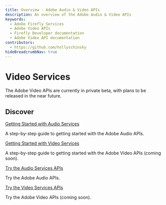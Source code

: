 ```yaml
---
title: Overview - Adobe Audio & Video APIs
description: An overview of the Adobe Audio & Video APIs
keywords:
  - Adobe Firefly Services
  - Adobe Video APIs
  - Firefly Developer documentation
  - Adobe Video API documentation
contributors:
  - https://github.com/hollyschinsky
hideBreadcrumbNav: true
---
```


# Video Services

The Adobe Video APIs are currently in private beta, with plans to be released in the near future.

## Discover

<DiscoverBlock slots="link, text" width="33%"/>

[Getting Started with Audio Services](../audio/)

A step-by-step guide to getting started with the Adobe Audio APIs.

<DiscoverBlock slots="link, text" width="33%"/>

[Getting Started with Video Services](index.md)

A step-by-step guide to getting started with the Adobe Video APIs (coming soon).

<DiscoverBlock slots="link, text" width="33%"/>

[Try the Audio Services APIs](../audio/api/)

Try the Adobe Audio APIs.

<DiscoverBlock slots="link, text" width="33%"/>

[Try the Video Services APIs](index.md)

Try the Adobe Video APIs (coming soon).

<br/><br/><br/><br/>
